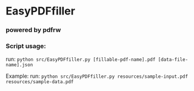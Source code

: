 # EasyPDFfiller 
### powered by pdfrw

### Script usage:
run: `python src/EasyPDFfiller.py [fillable-pdf-name].pdf [data-file-name].json`

Example:
run: `python src/EasyPDFfiller.py resources/sample-input.pdf resources/sample-data.pdf`
